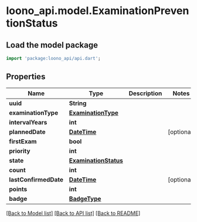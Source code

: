 # loono_api.model.ExaminationPreventionStatus

## Load the model package
```dart
import 'package:loono_api/api.dart';
```

## Properties
Name | Type | Description | Notes
------------ | ------------- | ------------- | -------------
**uuid** | **String** |  | 
**examinationType** | [**ExaminationType**](ExaminationType.md) |  | 
**intervalYears** | **int** |  | 
**plannedDate** | [**DateTime**](DateTime.md) |  | [optional] 
**firstExam** | **bool** |  | 
**priority** | **int** |  | 
**state** | [**ExaminationStatus**](ExaminationStatus.md) |  | 
**count** | **int** |  | 
**lastConfirmedDate** | [**DateTime**](DateTime.md) |  | [optional] 
**points** | **int** |  | 
**badge** | [**BadgeType**](BadgeType.md) |  | 

[[Back to Model list]](../README.md#documentation-for-models) [[Back to API list]](../README.md#documentation-for-api-endpoints) [[Back to README]](../README.md)


